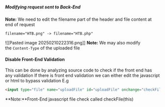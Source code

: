 
##### Modifying request sent to Back-End
**Note:** We need to edit the filename part of the header and file content at end of request

```
filename="HTB.png" -> filename="HTB.php"
```
![[Pasted image 20250210222316.png]]
**Note:** We may also modify the `Content-Type` of the uploaded file


#### Disable Front-End Validation

This can be done by analyzing source code to check if the front end has any validation
If there is front end validation we can either edit the javascript or html to bypass validation
E.g
```html
<input type="file" name="uploadFile" id="uploadFile" onchange="checkFile(this)" accept=".jpg,.jpeg,.png">
```
**Note:**Front-End javascript file check called checkFile(this)


